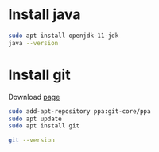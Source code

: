 # Install java
```sh
sudo apt install openjdk-11-jdk
java --version
```
# Install git
Download [page](https://git-scm.com/download/linux)
```sh
sudo add-apt-repository ppa:git-core/ppa
sudo apt update
sudo apt install git

git --version
```